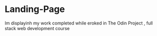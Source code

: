 # Landing-Page
Im displayinh my work completed while eroked in The Odin Project , full stack web development course 